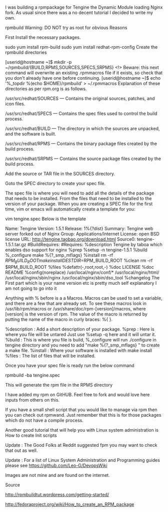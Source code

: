 I was building a rpmpackage for Tengine the Dynamic Module loading Nginx fork. As usual since there was a no decent tutorial I decided to write my own.

rpmbuild
Warning: DO NOT try as root for obvious Reasons

First Install the necessary packages.

sudo yum install rpm-build
sudo yum install redhat-rpm-config
Create the rpmbuild directories

[userid@hostname ~]$ mkdir -p ~/rpmbuild/{BUILD,RPMS,SOURCES,SPECS,SRPMS}
<!> Beware: this next command will overwrite an existing .rpmmacros file if it exists, so check that you don't already have one before continuing.
[userid@hostname ~]$ echo '%_topdir %(echo $HOME)/rpmbuild' > ~/.rpmmacros
Explanation of these directories as per rpm.org is as follows.

/usr/src/redhat/SOURCES — Contains the original sources, patches, and icon files.

/usr/src/redhat/SPECS — Contains the spec files used to control the build process.

/usr/src/redhat/BUILD — The directory in which the sources are unpacked, and the software is built.

/usr/src/redhat/RPMS — Contains the binary package files created by the build process.

/usr/src/redhat/SRPMS — Contains the source package files created by the build process.

Add the source or TAR file in the SOURCES directory.

Goto the SPEC directory to create your spec file.

The spec file is where you will need to add all the details of the package that needs to be installed.
From the files that need to be installed to the version of your package.
When you are creating a SPEC file for the first time, vim or emacs will automatically create a template for you:

vim tengine.spec
Below is the template

Name: Tengine
Version:  1.5.1
Release:        1%{?dist}
Summary:       Tengine web server forked out of Nginx
Group: Applications/Internet
License: open BSD license
URL: http://tengine.taobao.org/download.html
Source0: tengine-1.5.1.tar.gz
#BuildRequires:
#Requires:
%description
Tengine by taboa which enables dso support for nginx
%prep
%setup -n tengine-1.5.1
%build
%_configure
make %{?_smp_mflags}
%install
rm -rf $RPM_BUILD_ROOT
make install DESTDIR=$RPM_BUILD_ROOT
%clean
rm -rf $RPM_BUILD_ROOT
%files
%defattr(-,root,root,-)
%doc LICENSE
%doc README
%config(noreplace) /usr/local/nginx/conf/*
/usr/local/nginx/html/
/usr/local/nginx/sbin/nginx
/usr/local/nginx/sbin/dso_tool
%changelog
The First part which is your name version etc is pretty much self explanatory I am not going to go into it

Anything with % before is a a Macros. Macros can be used to set a variable, and there are a few that are already set. To see these macros look in /usr/lib/rpm/macros or /usr/share/doc/rpm-[version]/macros, where [version] is the version of rpm. The value of the macro is returned by putting the name of the macro in curly braces: %{ }.



%description : Add a short description of your package.
%prep : Here is where you file will be untared Just use %setup -q here and it will untar it.
%build : This is where you file is build, %_configure will run ./configure in tengine directory and you need to add "make %{?_smp_mflags} " to create a make file.
%install : Where your software is installed with make install
%files : The list of files that will be installed.


Once you have your spec file is ready run the below command

rpmbuild -ba tengine.spec

This will generate the rpm file in the RPMS directory

I have added my rpm on GitHUB. Feel free to fork and would love here inputs from others on this.

If you have a small shell script that you would like to manage via rpm then you can check out rpmwand. Just remember that this is for those packages which do not have a compile process.

Another good tutorial that will help you with Linux system administration is How to create Init scripts

Update : The Good Folks at Reddit suggested fpm you may want to check that out as well.

Update : For a list of Linux System Administration and Programming guides please see https://github.com/Leo-G/DevopsWiki

 

 

Images are not mine and are found on the internet.

Source

http://rpmbuildtut.wordpress.com/getting-started/

http://fedoraproject.org/wiki/How_to_create_an_RPM_package
